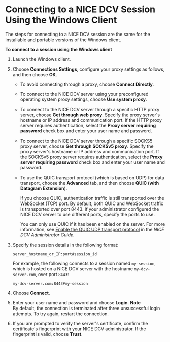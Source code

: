 # Connecting to a NICE DCV Session Using the Windows Client<a name="using-connecting-win"></a>

The steps for connecting to a NICE DCV session are the same for the installable and portable versions of the Windows client\.

**To connect to a session using the Windows client**

1. Launch the Windows client\.

1. Choose **Connections Settings**, configure your proxy settings as follows, and then choose **OK**\.
   + To avoid connecting through a proxy, choose **Connect Directly**\.
   + To connect to the NICE DCV server using your preconfigured operating system proxy settings, choose **Use system proxy**\.
   + To connect to the NICE DCV server through a specific HTTP proxy server, choose **Get through web proxy**\. Specify the proxy server's hostname or IP address and communication port\. If the HTTP proxy server requires authentication, select the **Proxy server requiring password** check box and enter your user name and password\.
   + To connect to the NICE DCV server through a specific SOCKS5 proxy server, choose **Get through SOCKSv5 proxy**\. Specify the proxy server's hostname or IP address and communication port\. If the SOCKSv5 proxy server requires authentication, select the **Proxy server requiring password** check box and enter your user name and password\.
   + To use the QUIC transport protocol \(which is based on UDP\) for data transport, choose the **Advanced** tab, and then choose **QUIC \(with Datagram Extension**\)\.

     If you choose QUIC, authentication traffic is still transported over the WebSocket \(TCP\) port\. By default, both QUIC and WebSocket traffic is transported over port 8443\. If your administrator configured the NICE DCV server to use different ports, specify the ports to use\.

     You can only use QUIC if it has been enabled on the server\. For more information, see [ Enable the QUIC UDP transport protocol](https://docs.aws.amazon.com/dcv/latest/adminguide/enable-quic.html) in the *NICE DCV Administrator Guide*\.

1. Specify the session details in the following format:

   ```
   server_hostname_or_IP:port#session_id
   ```

   For example, the following connects to a session named `my-session`, which is hosted on a NICE DCV server with the hostname `my-dcv-server.com`, over port `8443`:

   ```
   my-dcv-server.com:8443#my-session
   ```

1. Choose **Connect**\.

1. Enter your user name and password and choose **Login**\.
**Note**  
By default, the connection is terminated after three unsuccessful login attempts\. To try again, restart the connection\.

1. If you are prompted to verify the server's certificate, confirm the certificate's fingerprint with your NICE DCV administrator\. If the fingerprint is valid, choose **Trust**\.